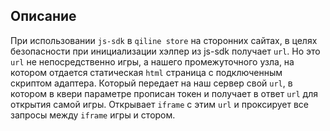 ## Описание

При использовании `js-sdk` в `qiline store` на сторонних сайтах, в целях безопасности при инициализации хэлпер из js-sdk получает `url`.
Но это `url` не непосредственно игры, а нашего промежуточного узла, на котором отдается статическая `html` страница с подключенным скриптом адаптера.
Который передает на наш сервер свой `url`, в котором в квери параметре прописан токен и получает в ответ `url` для открытия самой игры.
Открывает `iframe` с этим `url` и проксирует все запросы между `iframe` игры и стором.
